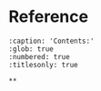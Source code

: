 # Reference

```{toctree}
:caption: 'Contents:'
:glob: true
:numbered: true
:titlesonly: true

**
```
